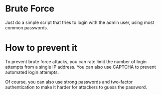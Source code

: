 # Brute Force

Just do a simple script that tries to login with the admin user, using most common passwords.

# How to prevent it
To prevent brute force attacks, you can rate limit the number of login attempts from a single IP address. You can also use CAPTCHA to prevent automated login attempts.

Of course, you can also use strong passwords and two-factor authentication to make it harder for attackers to guess the password.